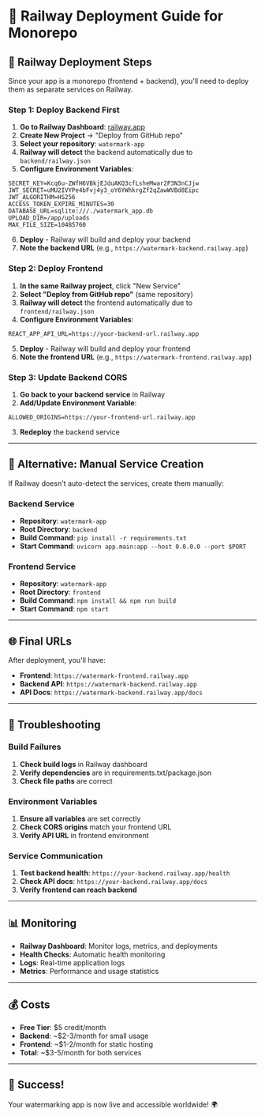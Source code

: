 # 🚂 Railway Deployment Guide for Monorepo

## 🎯 **Railway Deployment Steps**

Since your app is a monorepo (frontend + backend), you'll need to deploy them as separate services on Railway.

### **Step 1: Deploy Backend First**

1. **Go to Railway Dashboard**: [railway.app](https://railway.app)
2. **Create New Project** → "Deploy from GitHub repo"
3. **Select your repository**: `watermark-app`
4. **Railway will detect** the backend automatically due to `backend/railway.json`
5. **Configure Environment Variables**:

```
SECRET_KEY=Kcq6u-ZWfH6VBkjEJduAKQ3cfLsheMwar2P3N3nCJjw
JWT_SECRET=uMU2IVYPe4bFvj4y3_oY6YWhkrgZf2qZawWVBd8Eipc
JWT_ALGORITHM=HS256
ACCESS_TOKEN_EXPIRE_MINUTES=30
DATABASE_URL=sqlite:///./watermark_app.db
UPLOAD_DIR=/app/uploads
MAX_FILE_SIZE=10485760
```

6. **Deploy** - Railway will build and deploy your backend
7. **Note the backend URL** (e.g., `https://watermark-backend.railway.app`)

### **Step 2: Deploy Frontend**

1. **In the same Railway project**, click "New Service"
2. **Select "Deploy from GitHub repo"** (same repository)
3. **Railway will detect** the frontend automatically due to `frontend/railway.json`
4. **Configure Environment Variables**:

```
REACT_APP_API_URL=https://your-backend-url.railway.app
```

5. **Deploy** - Railway will build and deploy your frontend
6. **Note the frontend URL** (e.g., `https://watermark-frontend.railway.app`)

### **Step 3: Update Backend CORS**

1. **Go back to your backend service** in Railway
2. **Add/Update Environment Variable**:

```
ALLOWED_ORIGINS=https://your-frontend-url.railway.app
```

3. **Redeploy** the backend service

---

## 🔧 **Alternative: Manual Service Creation**

If Railway doesn't auto-detect the services, create them manually:

### **Backend Service**
- **Repository**: `watermark-app`
- **Root Directory**: `backend`
- **Build Command**: `pip install -r requirements.txt`
- **Start Command**: `uvicorn app.main:app --host 0.0.0.0 --port $PORT`

### **Frontend Service**
- **Repository**: `watermark-app`
- **Root Directory**: `frontend`
- **Build Command**: `npm install && npm run build`
- **Start Command**: `npm start`

---

## 🌐 **Final URLs**

After deployment, you'll have:
- **Frontend**: `https://watermark-frontend.railway.app`
- **Backend API**: `https://watermark-backend.railway.app`
- **API Docs**: `https://watermark-backend.railway.app/docs`

---

## 🚨 **Troubleshooting**

### **Build Failures**
1. **Check build logs** in Railway dashboard
2. **Verify dependencies** are in requirements.txt/package.json
3. **Check file paths** are correct

### **Environment Variables**
1. **Ensure all variables** are set correctly
2. **Check CORS origins** match your frontend URL
3. **Verify API URL** in frontend environment

### **Service Communication**
1. **Test backend health**: `https://your-backend.railway.app/health`
2. **Check API docs**: `https://your-backend.railway.app/docs`
3. **Verify frontend can reach backend**

---

## 📊 **Monitoring**

- **Railway Dashboard**: Monitor logs, metrics, and deployments
- **Health Checks**: Automatic health monitoring
- **Logs**: Real-time application logs
- **Metrics**: Performance and usage statistics

---

## 💰 **Costs**

- **Free Tier**: $5 credit/month
- **Backend**: ~$2-3/month for small usage
- **Frontend**: ~$1-2/month for static hosting
- **Total**: ~$3-5/month for both services

---

## 🎉 **Success!**

Your watermarking app is now live and accessible worldwide! 🌍 